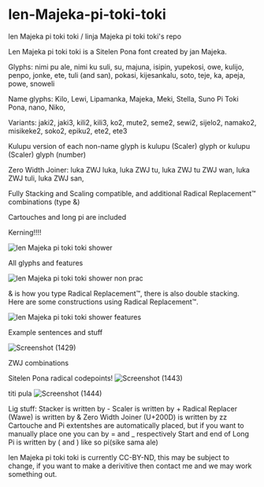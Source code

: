 # len-Majeka-pi-toki-toki
len Majeka pi toki toki / linja Majeka pi toki toki's repo

Len Majeka pi toki toki is a Sitelen Pona font created by jan Majeka.

Glyphs: nimi pu ale, nimi ku suli, su, majuna, isipin, yupekosi, owe, kulijo, penpo, jonke, ete, tuli (and san), pokasi, kijesankalu, soto, teje, ka, apeja, powe, snoweli

Name glyphs: Kilo, Lewi, Lipamanka, Majeka, Meki, Stella, Suno Pi Toki Pona, nano, Niko, 

Variants: jaki2, jaki3, kili2, kili3, ko2, mute2, seme2, sewi2, sijelo2, namako2, misikeke2, soko2, epiku2, ete2, ete3

Kulupu version of each non-name glyph is kulupu (Scaler) glyph or kulupu (Scaler) glyph (number)

Zero Width Joiner: luka ZWJ luka, luka ZWJ tu, luka ZWJ tu ZWJ wan, luka ZWJ tuli, luka ZWJ san,

Fully Stacking and Scaling compatible, and additional Radical Replacement™ combinations (type &)

Cartouches and long pi are included

Kerning!!!!

![len Majeka pi toki toki shower](https://github.com/user-attachments/assets/7d6f14fa-1024-46f3-bc34-df2c27941b0a)


All glyphs and features

![len Majeka pi toki toki shower non prac](https://github.com/user-attachments/assets/f00e3192-41f3-4f63-ad66-b984d79c998b)

& is how you type Radical Replacement™, there is also double stacking. Here are some constructions using Radical Replacement™.

![len Majeka pi toki toki shower features](https://github.com/user-attachments/assets/88e95d6c-2919-40fc-ab45-4fc004eb2839)

Example sentences and stuff

![Screenshot (1429)](https://github.com/user-attachments/assets/b55e475e-5ed1-491c-88b8-acc0c8fbe7e1)

ZWJ combinations

Sitelen Pona radical codepoints!
![Screenshot (1443)](https://github.com/user-attachments/assets/8d3cb828-aa40-45f5-b99f-8796b4e7527d)

titi pula
![Screenshot (1444)](https://github.com/user-attachments/assets/b839ac65-ffec-4b8f-86c1-6af2253358ee)

Lig stuff:
Stacker is written by -
Scaler is written by +
Radical Replacer (Wawe) is written by &
Zero Width Joiner (U+200D) is written by zz
Cartouche and Pi extentshes are automatically placed, but if you want to manually place one you can by = and _ respectively
Start and end of Long Pi is written by ( and ) like so pi(sike sama ale)

len Majeka pi toki toki is currently CC-BY-ND, this may be subject to change, if you want to make a derivitive then contact me and we may work something out.
